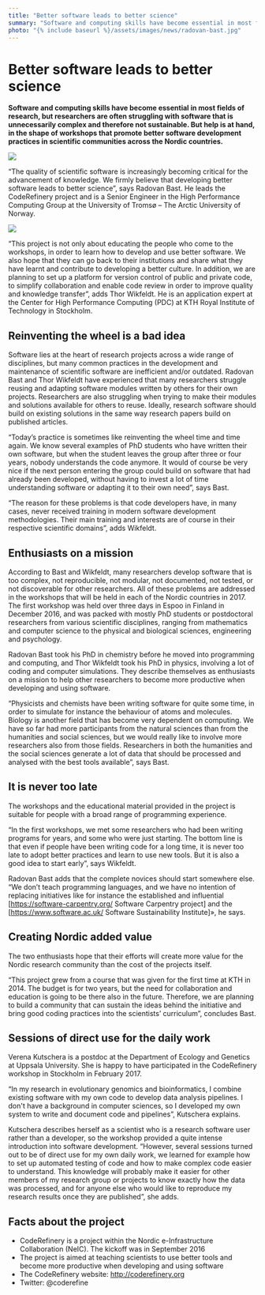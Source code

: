 ```yaml
---
title: "Better software leads to better science"
summary: "Software and computing skills have become essential in most fields of research, but researchers are often struggling with software that is unnecessarily complex and therefore not sustainable. But help is at hand, in the shape of workshops that promote better software development practices in scientific communities across the Nordic countries."
photo: "{% include baseurl %}/assets/images/news/radovan-bast.jpg"
---
```


# Better software leads to better science

**Software and computing skills have become essential in most fields of research, but researchers are often struggling with software that is unnecessarily complex and therefore not sustainable. But help is at hand, in the shape of workshops that promote better software development practices in scientific communities across the Nordic countries.**

<a href="{% include baseurl %}/assets/images/news/radovan-bast.jpg">
<img class="smallpic-left" src="{% include baseurl %}/assets/images/news/radovan-bast.jpg">
</a>

“The quality of scientific software is increasingly becoming critical for the advancement of knowledge. We firmly believe that developing better software leads to better science”, says Radovan Bast. He leads the CodeRefinery project and is a Senior Engineer in the High Performance Computing Group at the University of Tromsø – The Arctic University of Norway.

<a href="{% include baseurl %}/assets/images/news/thor-wikfeldt.jpg">
<img class="smallpic" src="{% include baseurl %}/assets/images/news/thor-wikfeldt-small.jpg">
</a>

“This project is not only about educating the people who come to the workshops, in order to learn how to develop and use better software. We also hope that they can go back to their institutions and share what they have learnt and contribute to developing a better culture. In addition, we are planning to set up a platform for version control of public and private code, to simplify collaboration and enable code review in order to improve quality and knowledge transfer”, adds Thor Wikfeldt. He is an application expert at the Center for High Performance Computing (PDC) at KTH Royal Institute of Technology in Stockholm.

## Reinventing the wheel is a bad idea

Software lies at the heart of research projects across a wide range of disciplines, but many common practices in the development and maintenance of scientific software are inefficient and/or outdated. Radovan Bast and Thor Wikfeldt have experienced that many researchers struggle reusing and adapting software modules written by others for their own projects. Researchers are also struggling when trying to make their modules and solutions available for others to reuse. Ideally, research software should build on existing solutions in the same way research papers build on published articles.

“Today’s practice is sometimes like reinventing the wheel time and time again. We know several examples of PhD students who have written their own software, but when the student leaves the group after three or four years, nobody understands the code anymore. It would of course be very nice if the next person entering the group could build on software that had already been developed, without having to invest a lot of time understanding software or adapting it to their own need”, says Bast.

“The reason for these problems is that code developers have, in many cases, never received training in modern software development methodologies. Their main training and interests are of course in their respective scientific domains”, adds Wikfeldt.

## Enthusiasts on a mission

According to Bast and Wikfeldt, many researchers develop software that is too complex, not reproducible, not modular, not documented, not tested, or not discoverable for other researchers. All of these problems are addressed in the workshops that will be held in each of the Nordic countries in 2017. The first workshop was held over three days in Espoo in Finland in December 2016, and was packed with mostly PhD students or postdoctoral researchers from various scientific disciplines, ranging from mathematics and computer science to the physical and biological sciences, engineering and psychology.

Radovan Bast took his PhD in chemistry before he moved into programming and computing, and Thor Wikfeldt took his PhD in physics, involving a lot of coding and computer simulations. They describe themselves as enthusiasts on a mission to help other researchers to become more productive when developing and using software.

“Physicists and chemists have been writing software for quite some time, in order to simulate for instance the behaviour of atoms and molecules. Biology is another field that has become very dependent on computing. We have so far had more participants from the natural sciences than from the humanities and social sciences, but we would really like to involve more researchers also from those fields. Researchers in both the humanities and the social sciences generate a lot of data that should be processed and analysed with the best tools available”, says Bast.

## It is never too late

The workshops and the educational material provided in the project is suitable for people with a broad range of programming experience.

“In the first workshops, we met some researchers who had been writing programs for years, and some who were just starting. The bottom line is that even if people have been writing code for a long time, it is never too late to adopt better practices and learn to use new tools. But it is also a good idea to start early”, says Wikfeldt.

Radovan Bast adds that the complete novices should start somewhere else. “We don’t teach programming languages, and we have no intention of replacing initiatives like for instance the established and influential [https://software-carpentry.org/ Software Carpentry project] and the [https://www.software.ac.uk/ Software Sustainability Institute]», he says.

## Creating Nordic added value

The two enthusiasts hope that their efforts will create more value for the Nordic research community than the cost of the projects itself.

“This project grew from a course that was given for the first time at KTH in 2014. The budget is for two years, but the need for collaboration and education is going to be there also in the future. Therefore, we are planning to build a community that can sustain the ideas behind the initiative and bring good coding practices into the scientists’ curriculum”, concludes Bast.

## Sessions of direct use for the daily work

Verena Kutschera is a postdoc at the Department of Ecology and Genetics at Uppsala University. She is happy to have participated in the CodeRefinery workshop in Stockholm in February 2017.

“In my research in evolutionary genomics and bioinformatics, I combine existing software with my own code to develop data analysis pipelines. I don't have a background in computer sciences, so I developed my own system to write and document code and pipelines”, Kutschera explains.

Kutschera describes herself as a scientist who is a research software user rather than a developer, so the workshop provided a quite intense introduction into software development.
“However, several sessions turned out to be of direct use for my own daily work, we learned for example how to set up automated testing of code and how to make complex code easier to understand. This knowledge will probably make it easier for other members of my research group or projects to know exactly how the data was processed, and for anyone else who would like to reproduce my research results once they are published”, she adds.

## Facts about the project

*	CodeRefinery is a project within the Nordic e-Infrastructure Collaboration (NeIC). The kickoff was in September 2016
*	The project is aimed at teaching scientists to use better tools and become more productive when developing and using software
*	The CodeRefinery website: http://coderefinery.org
*	Twitter: @coderefine
